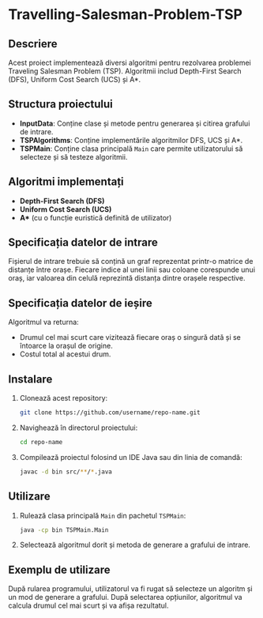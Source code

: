 # Travelling-Salesman-Problem-TSP

## Descriere
Acest proiect implementează diversi algoritmi pentru rezolvarea problemei Traveling Salesman Problem (TSP). Algoritmii includ Depth-First Search (DFS), Uniform Cost Search (UCS) și A*.

## Structura proiectului

- **InputData**: Conține clase și metode pentru generarea și citirea grafului de intrare.
- **TSPAlgorithms**: Conține implementările algoritmilor DFS, UCS și A*.
- **TSPMain**: Conține clasa principală `Main` care permite utilizatorului să selecteze și să testeze algoritmii.

## Algoritmi implementați
- **Depth-First Search (DFS)**
- **Uniform Cost Search (UCS)**
- **A\*** (cu o funcție euristică definită de utilizator)

## Specificația datelor de intrare
Fișierul de intrare trebuie să conțină un graf reprezentat printr-o matrice de distanțe între orașe. Fiecare indice al unei linii sau coloane corespunde unui oraș, iar valoarea din celulă reprezintă distanța dintre orașele respective.

## Specificația datelor de ieșire
Algoritmul va returna:
- Drumul cel mai scurt care vizitează fiecare oraș o singură dată și se întoarce la orașul de origine.
- Costul total al acestui drum.

## Instalare
1. Clonează acest repository:
    ```bash
    git clone https://github.com/username/repo-name.git
    ```
2. Navighează în directorul proiectului:
    ```bash
    cd repo-name
    ```
3. Compilează proiectul folosind un IDE Java sau din linia de comandă:
    ```bash
    javac -d bin src/**/*.java
    ```

## Utilizare
1. Rulează clasa principală `Main` din pachetul `TSPMain`:
    ```bash
    java -cp bin TSPMain.Main
    ```
2. Selectează algoritmul dorit și metoda de generare a grafului de intrare.

## Exemplu de utilizare
După rularea programului, utilizatorul va fi rugat să selecteze un algoritm și un mod de generare a grafului. După selectarea opțiunilor, algoritmul va calcula drumul cel mai scurt și va afișa rezultatul.

